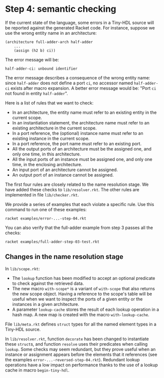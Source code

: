 # Step 4: semantic checking

If the current state of the language, some errors in a Tiny-HDL source will be
reported against the generated Racket code.
For instance, suppose we use the wrong entity name in an architecture:

```
(architecture full-adder-arch half-adder
    ...
    (assign (h2 b) ci))
```

The error message will be:

```
half-adder-ci: unbound identifier
```

The error message describes a consequence of the wrong entity name:
since `half-adder` does not define a port `ci`, no accessor named `half-adder-ci`
exists after macro expansion.
A better error message would be: "Port `ci` not found in entity `half-adder`".

Here is a list of rules that we want to check:

* In an architecture, the entity name must refer to an existing entity in the current scope.
* In an instantiation statement, the architecture name must refer to an existing architecture in the current scope.
* In a port reference, the (optional) instance name must refer to an existing instance in the current scope.
* In a port reference, the port name must refer to an existing port.
* All the output ports of an architecture must be the assigned one, and only one time, in this architecture.
* All the input ports of an instance must be assigned one, and only one time, in the enclosing architecture.
* An input port of an architecture cannot be assigned.
* An output port of an instance cannot be assigned.

The first four rules are closely related to the name resolution stage.
We have added these checks to `lib/resolver.rkt`.
The other rules are implemented in file `lib/checker.rkt`.

We provide a series of examples that each violate a specific rule.
Use this command to run one of these examples:

```
racket examples/error-...-step-04.rkt
```

You can also verify that the full-adder example from step 3 passes all the checks:

```
racket examples/full-adder-step-03-test.rkt
```

## Changes in the name resolution stage

In `lib/scope.rkt`:

* The `lookup` function has been modified to accept an optional predicate
  to check against the retrieved data.
* The new macro `with-scope*` is a variant of `with-scope` that also returns
  the new scope object. Having a reference to the scope's table will be useful
  when we want to inspect the ports of a given entity or the instances in a
  given architecture.
* A parameter `lookup-cache` stores the result of each lookup operation in
  a hash map. A new map is created with the macro `with-lookup-cache`.

File `lib/meta.rkt` defines `struct` types for all the named element types
in a Tiny-HDL source.

In `lib/resolver.rkt`, function `decorate` has been changed to instantiate
these `struct`s, and function `resolve` uses their predicates when calling `lookup`.
Some checks may seem redundant, but they prove useful when an instance or
assignment appears before the elements that it references (see the examples `error-...-reversed-step-04.rkt`).
Redundant lookup operations have a low impact on performance thanks to the
use of a lookup cache in macro `begin-tiny-hdl`.

